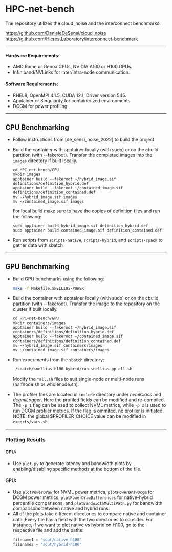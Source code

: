 # HPC-net-bench

The repository utilizes the cloud_noise and the interconnect benchmarks:

https://github.com/DanieleDeSensi/cloud_noise
https://github.com/HicrestLaboratory/interconnect-benchmark

---
#### Hardware Requirements:
- AMD Rome or Genoa CPUs, NVIDIA A100 or H100 GPUs.
- Infiniband/NVLinks for inter/intra-node communication.

#### Software Requirements:
- RHEL8, OpenMPI 4.1.5, CUDA 12.1, Driver version 545.
- Apptainer or Singularity for containerized environments.
- DCGM for power profiling.

---

## CPU Benchmarking

- Follow instructions from [de_sensi_noise_2022] to build the project

- Build the container with apptainer locally (with sudo) or on the cbuild partition (with --fakeroot). Transfer the completed images into the `images` directory if built locally.
    ```
    cd HPC-net-bench/CPU
    mkdir images
    apptainer build --fakeroot ~/hybrid_image.sif definitions/definition_hybrid.def
    apptainer build --fakeroot ~/contained_image.sif definitions/definition_contained.def
    mv ~/hybrid_image.sif images
    mv ~/contained_image.sif images
    ```
    For local build make sure to have the copies of definition files and run the following:
    ```
    sudo apptainer build hybrid_image.sif definition_hybrid.def
    sudo apptainer build contained_image.sif definition_contained.def
    ```

- Run scripts from `scripts-native`, `scripts-hybrid`, and `scripts-spack` to gather data with sbatch



---
## GPU Benchmarking

- Build GPU benchmarks using the following:
    ```bash
    make -f Makefile.SNELLIUS-POWER
    ```
- Build the container with apptainer locally (with sudo) or on the cbuild partition (with --fakeroot). Transfer the image to the repository on the cluster if built locally.
    ```
    cd HPC-net-bench/GPU
    mkdir containers/images
    apptainer build --fakeroot ~/hybrid_image.sif containers/definitions/definition_hybrid.def
    apptainer build --fakeroot ~/contained_image.sif containers/definitions/definition_contained.def
    mv ~/hybrid_image.sif containers/images
    mv ~/contained_image.sif containers/images
    ```

- Run experiments from the `sbatch` directory:
    ```bash
    ./sbatch/snellius-h100-hybrid/run-snellius-pp-all.sh
    ```
    Modify the `*all.sh` files to suit single-node or multi-node runs (halfnode.sh or wholenode.sh).

- The profiler files are located in ```include``` directory under *nvmlClass* and *dcgmiLogger*. Here the profiled fields can be modified and re-compiled. The ```-p 1``` flag can be used to collect NVML metrics, while ```-p 2``` is used to run DCGM profiler metrics. If the flag is ommited, no profiler is initiated. NOTE: the global $PROFILER_CHOICE value can be modified in `exports/vars.sh`. 


---

### Plotting Results

#### CPU:
- Use `plot.py` to generate latency and bandwidth plots by enabling/disabling specific methods at the bottom of the file.

#### GPU:
- Use `plotPowerDraw` for NVML power metrics, `plotPowerDrawDcgm` for DCGM power metrics, `plotPowerDrawDifferences` for native-hybrid percentile comparisons, and `plotBandwidthMultiPath.py` for bandwidth comparisons between native and hybrid runs.
- All of the plots take different directories to compare native and container data. Every file has a field with the two directories to consider. For instance, if we want to plot native vs hybrid on H100, go to the respective file and add the paths:
    ```python
    filename1 = "sout/native-h100"
    filename2 = "sout/hybrid-h100"
    ```

